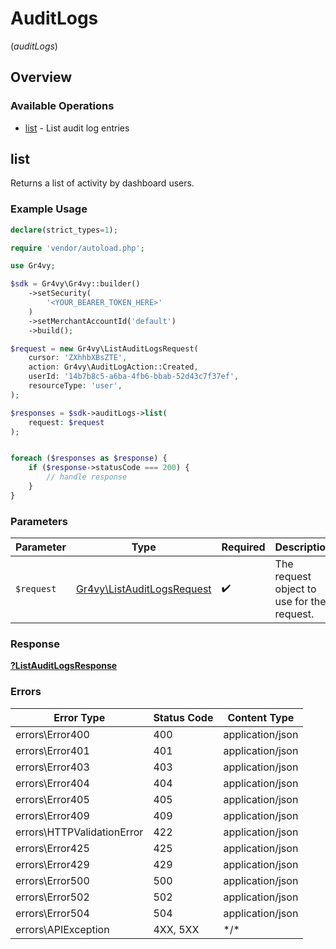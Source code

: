 # AuditLogs
(*auditLogs*)

## Overview

### Available Operations

* [list](#list) - List audit log entries

## list

Returns a list of activity by dashboard users.

### Example Usage

```php
declare(strict_types=1);

require 'vendor/autoload.php';

use Gr4vy;

$sdk = Gr4vy\Gr4vy::builder()
    ->setSecurity(
        '<YOUR_BEARER_TOKEN_HERE>'
    )
    ->setMerchantAccountId('default')
    ->build();

$request = new Gr4vy\ListAuditLogsRequest(
    cursor: 'ZXhhbXBsZTE',
    action: Gr4vy\AuditLogAction::Created,
    userId: '14b7b8c5-a6ba-4fb6-bbab-52d43c7f37ef',
    resourceType: 'user',
);

$responses = $sdk->auditLogs->list(
    request: $request
);


foreach ($responses as $response) {
    if ($response->statusCode === 200) {
        // handle response
    }
}
```

### Parameters

| Parameter                                                   | Type                                                        | Required                                                    | Description                                                 |
| ----------------------------------------------------------- | ----------------------------------------------------------- | ----------------------------------------------------------- | ----------------------------------------------------------- |
| `$request`                                                  | [Gr4vy\ListAuditLogsRequest](../../ListAuditLogsRequest.md) | :heavy_check_mark:                                          | The request object to use for the request.                  |

### Response

**[?ListAuditLogsResponse](../../ListAuditLogsResponse.md)**

### Errors

| Error Type                 | Status Code                | Content Type               |
| -------------------------- | -------------------------- | -------------------------- |
| errors\Error400            | 400                        | application/json           |
| errors\Error401            | 401                        | application/json           |
| errors\Error403            | 403                        | application/json           |
| errors\Error404            | 404                        | application/json           |
| errors\Error405            | 405                        | application/json           |
| errors\Error409            | 409                        | application/json           |
| errors\HTTPValidationError | 422                        | application/json           |
| errors\Error425            | 425                        | application/json           |
| errors\Error429            | 429                        | application/json           |
| errors\Error500            | 500                        | application/json           |
| errors\Error502            | 502                        | application/json           |
| errors\Error504            | 504                        | application/json           |
| errors\APIException        | 4XX, 5XX                   | \*/\*                      |
